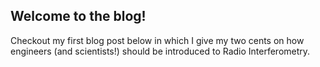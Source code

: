 ## Welcome to the blog!

Checkout my first blog post below in which I give my two cents on how engineers (and scientists!) should be introduced to Radio Interferometry.
